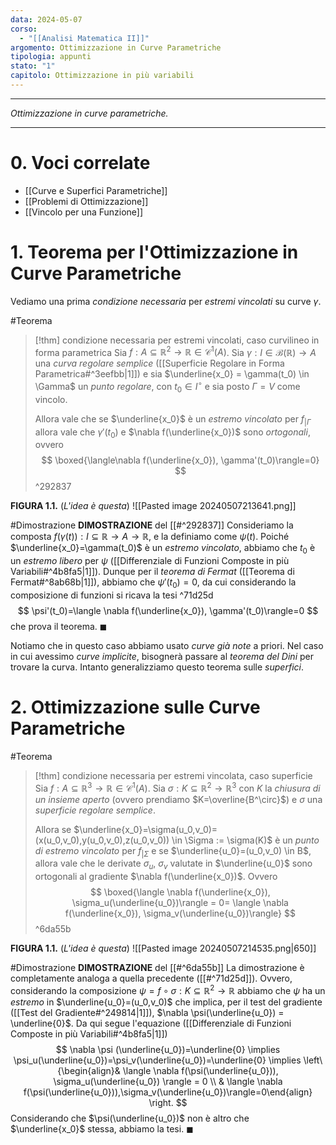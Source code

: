 ```yaml
---
data: 2024-05-07
corso:
  - "[[Analisi Matematica II]]"
argomento: Ottimizzazione in Curve Parametriche
tipologia: appunti
stato: "1"
capitolo: Ottimizzazione in più variabili
---
```

- - -
*Ottimizzazione in curve parametriche.*
- - -
# 0. Voci correlate
- [[Curve e Superfici Parametriche]]
- [[Problemi di Ottimizzazione]]
- [[Vincolo per una Funzione]]
# 1. Teorema per l'Ottimizzazione in Curve Parametriche
Vediamo una prima *condizione necessaria* per *estremi vincolati* su curve $\gamma$.

#Teorema 
> [!thm] condizione necessaria per estremi vincolati, caso curvilineo in forma parametrica
> Sia $f:A \subseteq \mathbb{R}^2 \longrightarrow \mathbb{R} \in \mathcal{C}^1(A)$. Sia $\gamma:I \in \mathcal{B}(\mathbb{R})\longrightarrow A$ una *curva regolare semplice* ([[Superficie Regolare in Forma Parametrica#^3eefbb|1]]) e sia $\underline{x_0} = \gamma(t_0) \in \Gamma$ un *punto regolare*, con $t_0 \in I^\circ$ e sia posto $\Gamma=V$ come vincolo. 
> 
> Allora vale che se $\underline{x_0}$ è un *estremo vincolato* per $f_{|\Gamma}$ allora vale che $\gamma'(t_0)$ e $\nabla f(\underline{x_0})$ sono *ortogonali*, ovvero
> $$
> \boxed{\langle\nabla f(\underline{x_0}), \gamma'(t_0)\rangle=0}
> $$
^292837

**FIGURA 1.1.** (*L'idea è questa*)
![[Pasted image 20240507213641.png]]

#Dimostrazione 
**DIMOSTRAZIONE** del [[#^292837]]
Consideriamo la composta $f(\gamma(t)):I \subseteq \mathbb{R} \to A \to \mathbb{R}$, e la definiamo come $\psi(t)$. Poiché $\underline{x_0}=\gamma(t_0)$ è un *estremo vincolato*, abbiamo che $t_0$ è un *estremo libero* per $\psi$ ([[Differenziale di Funzioni Composte in più Variabili#^4b8fa5|1]]). Dunque per il *teorema di Fermat* ([[Teorema di Fermat#^8ab68b|1]]), abbiamo che $\psi'(t_0)=0$, da cui considerando la composizione di funzioni si ricava la tesi ^71d25d
$$
\psi'(t_0)=\langle \nabla f(\underline{x_0}), \gamma'(t_0)\rangle=0
$$
che prova il teorema. $\blacksquare$

Notiamo che in questo caso abbiamo usato *curve già note* a priori. Nel caso in cui avessimo *curve implicite*, bisognerà passare al *teorema del Dini* per trovare la curva. Intanto generalizziamo questo teorema sulle *superfici*.

# 2. Ottimizzazione sulle Curve Parametriche
#Teorema 
> [!thm] condizione necessaria per estremi vincolata, caso superficie
> Sia $f:A \subseteq \mathbb{R}^3 \longrightarrow \mathbb{R} \in \mathcal{C}^1(A)$. Sia $\sigma: K \subseteq \mathbb{R}^2 \longrightarrow \mathbb{R}^3$ con $K$ la *chiusura di un insieme aperto* (ovvero prendiamo $K=\overline{B^\circ}$) e $\sigma$ una *superficie regolare semplice*.
> 
> Allora se $\underline{x_0}=\sigma(u_0,v_0)=(x(u_0,v_0),y(u_0,v_0),z(u_0,v_0)) \in \Sigma := \sigma(K)$ è un *punto di estremo vincolato* per $f_{|\Sigma}$ e se $\underline{u_0}=(u_0,v_0) \in B$, allora vale che le derivate $\sigma_u$, $\sigma_v$ valutate in $\underline{u_0}$ sono ortogonali al gradiente $\nabla f(\underline{x_0})$. Ovvero
> $$
> \boxed{\langle \nabla f(\underline{x_0}), \sigma_u(\underline{u_0})\rangle = 0= \langle \nabla f(\underline{x_0}), \sigma_v(\underline{u_0})\rangle}
> $$
^6da55b

**FIGURA 1.1.** (*L'idea è questa*)
![[Pasted image 20240507214535.png|650]]

#Dimostrazione 
**DIMOSTRAZIONE** del [[#^6da55b]]
La dimostrazione è completamente analoga a quella precedente ([[#^71d25d]]). Ovvero, considerando la composizione $\psi = f \circ \sigma: K \subseteq \mathbb{R}^2 \longrightarrow \mathbb{R}$ abbiamo che $\psi$ ha un *estremo* in $\underline{u_0}=(u_0,v_0)$ che implica, per il test del gradiente ([[Test del Gradiente#^249814|1]]), $\nabla \psi(\underline{u_0}) = \underline{0}$. Da qui segue l'equazione ([[Differenziale di Funzioni Composte in più Variabili#^4b8fa5|1]])
$$
\nabla \psi (\underline{u_0})=\underline{0} \implies \psi_u(\underline{u_0})=\psi_v(\underline{u_0})=\underline{0} \implies \left\{\begin{align}& \langle \nabla f(\psi(\underline{u_0})), \sigma_u(\underline{u_0}) \rangle = 0 \\ & \langle \nabla f(\psi(\underline{u_0})),\sigma_v(\underline{u_0})\rangle=0\end{align} \right.
$$
Considerando che $\psi(\underline{u_0})$ non è altro che $\underline{x_0}$ stessa, abbiamo la tesi. $\blacksquare$
